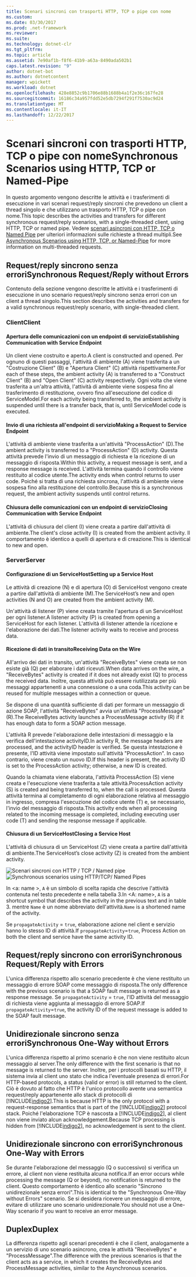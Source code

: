 ```yaml
---
title: Scenari sincroni con trasporti HTTP, TCP o pipe con nome
ms.custom: 
ms.date: 03/30/2017
ms.prod: .net-framework
ms.reviewer: 
ms.suite: 
ms.technology: dotnet-clr
ms.tgt_pltfrm: 
ms.topic: article
ms.assetid: 7e90af1b-f8f6-41b9-a63a-8490ada502b1
caps.latest.revision: "9"
author: dotnet-bot
ms.author: dotnetcontent
manager: wpickett
ms.workload: dotnet
ms.openlocfilehash: 428e8852c9b1706e88b1688b4a1f2e36c167fe28
ms.sourcegitcommit: 16186c34a957fdd52e5db7294f291f7530ac9d24
ms.translationtype: MT
ms.contentlocale: it-IT
ms.lasthandoff: 12/22/2017
---
```

# <a name="synchronous-scenarios-using-http-tcp-or-named-pipe"></a><span data-ttu-id="1af1e-102">Scenari sincroni con trasporti HTTP, TCP o pipe con nome</span><span class="sxs-lookup"><span data-stu-id="1af1e-102">Synchronous Scenarios using HTTP, TCP or Named-Pipe</span></span>
<span data-ttu-id="1af1e-103">In questo argomento vengono descritte le attività e i trasferimenti di esecuzione in vari scenari request/reply sincroni che prevedono un client a thread singolo e che utilizzano un trasporto HTTP, TCP o pipe con nome.</span><span class="sxs-lookup"><span data-stu-id="1af1e-103">This topic describes the activities and transfers for different synchronous request/reply scenarios, with a single-threaded client, using HTTP, TCP or named pipe.</span></span> <span data-ttu-id="1af1e-104">Vedere [scenari asincroni con HTTP, TCP o Named Pipe](../../../../../docs/framework/wcf/diagnostics/tracing/asynchronous-scenarios-using-http-tcp-or-named-pipe.md) per ulteriori informazioni sulle richieste a thread multipli.</span><span class="sxs-lookup"><span data-stu-id="1af1e-104">See [Asynchronous Scenarios using HTTP, TCP, or Named-Pipe](../../../../../docs/framework/wcf/diagnostics/tracing/asynchronous-scenarios-using-http-tcp-or-named-pipe.md) for more information on multi-threaded requests.</span></span>  
  
## <a name="synchronous-requestreply-without-errors"></a><span data-ttu-id="1af1e-105">Request/reply sincrono senza errori</span><span class="sxs-lookup"><span data-stu-id="1af1e-105">Synchronous Request/Reply without Errors</span></span>  
 <span data-ttu-id="1af1e-106">Contenuto della sezione vengono descritte le attività e i trasferimenti di esecuzione in uno scenario request/reply sincrono senza errori con un client a thread singolo.</span><span class="sxs-lookup"><span data-stu-id="1af1e-106">This section describes the activities and transfers for a valid synchronous request/reply scenario, with single-threaded client.</span></span>  
  
### <a name="client"></a><span data-ttu-id="1af1e-107">Client</span><span class="sxs-lookup"><span data-stu-id="1af1e-107">Client</span></span>  
  
#### <a name="establishing-communication-with-service-endpoint"></a><span data-ttu-id="1af1e-108">Apertura delle comunicazioni con un endpoint di servizio</span><span class="sxs-lookup"><span data-stu-id="1af1e-108">Establishing Communication with Service Endpoint</span></span>  
 <span data-ttu-id="1af1e-109">Un client viene costruito e aperto.</span><span class="sxs-lookup"><span data-stu-id="1af1e-109">A client is constructed and opened.</span></span> <span data-ttu-id="1af1e-110">Per ognuno di questi passaggi, l'attività di ambiente (A) viene trasferita a un "Costruzione Client" (B) e "Apertura Client" (C) attività rispettivamente.</span><span class="sxs-lookup"><span data-stu-id="1af1e-110">For each of these steps, the ambient activity (A) is transferred to a "Construct Client" (B) and "Open Client" (C) activity respectively.</span></span> <span data-ttu-id="1af1e-111">Ogni volta che viene trasferita a un'altra attività, l'attività di ambiente viene sospesa fino al trasferimento di restituzione, ovvero fino all'esecuzione del codice di ServiceModel.</span><span class="sxs-lookup"><span data-stu-id="1af1e-111">For each activity being transferred to, the ambient activity is suspended until there is a transfer back, that is, until ServiceModel code is executed.</span></span>  
  
#### <a name="making-a-request-to-service-endpoint"></a><span data-ttu-id="1af1e-112">Invio di una richiesta all'endpoint di servizio</span><span class="sxs-lookup"><span data-stu-id="1af1e-112">Making a Request to Service Endpoint</span></span>  
 <span data-ttu-id="1af1e-113">L'attività di ambiente viene trasferita a un'attività "ProcessAction" (D).</span><span class="sxs-lookup"><span data-stu-id="1af1e-113">The ambient activity is transferred to a "ProcessAction" (D) activity.</span></span> <span data-ttu-id="1af1e-114">Questa attività prevede l'invio di un messaggio di richiesta e la ricezione di un messaggio di risposta.</span><span class="sxs-lookup"><span data-stu-id="1af1e-114">Within this activity, a request message is sent, and a response message is received.</span></span> <span data-ttu-id="1af1e-115">L'attività termina quando il controllo viene restituito al codice utente.</span><span class="sxs-lookup"><span data-stu-id="1af1e-115">The activity ends when control returns to user code.</span></span> <span data-ttu-id="1af1e-116">Poiché si tratta di una richiesta sincrona, l'attività di ambiente viene sospesa fino alla restituzione del controllo.</span><span class="sxs-lookup"><span data-stu-id="1af1e-116">Because this is a synchronous request, the ambient activity suspends until control returns.</span></span>  
  
#### <a name="closing-communication-with-service-endpoint"></a><span data-ttu-id="1af1e-117">Chiusura delle comunicazioni con un endpoint di servizio</span><span class="sxs-lookup"><span data-stu-id="1af1e-117">Closing Communication with Service Endpoint</span></span>  
 <span data-ttu-id="1af1e-118">L'attività di chiusura del client (I) viene creata a partire dall'attività di ambiente.</span><span class="sxs-lookup"><span data-stu-id="1af1e-118">The client's close activity (I) is created from the ambient activity.</span></span> <span data-ttu-id="1af1e-119">Il comportamento è identico a quelli di apertura e di creazione.</span><span class="sxs-lookup"><span data-stu-id="1af1e-119">This is identical to new and open.</span></span>  
  
### <a name="server"></a><span data-ttu-id="1af1e-120">Server</span><span class="sxs-lookup"><span data-stu-id="1af1e-120">Server</span></span>  
  
#### <a name="setting-up-a-service-host"></a><span data-ttu-id="1af1e-121">Configurazione di un ServiceHost</span><span class="sxs-lookup"><span data-stu-id="1af1e-121">Setting up a Service Host</span></span>  
 <span data-ttu-id="1af1e-122">Le attività di creazione (N) e di apertura (O) di ServiceHost vengono create a partire dall'attività di ambiente (M).</span><span class="sxs-lookup"><span data-stu-id="1af1e-122">The ServiceHost’s new and open activities (N and O) are created from the ambient activity (M).</span></span>  
  
 <span data-ttu-id="1af1e-123">Un'attività di listener (P) viene creata tramite l'apertura di un ServiceHost per ogni listener.</span><span class="sxs-lookup"><span data-stu-id="1af1e-123">A listener activity (P) is created from opening a ServiceHost for each listener.</span></span> <span data-ttu-id="1af1e-124">L'attività di listener attende la ricezione e l'elaborazione dei dati.</span><span class="sxs-lookup"><span data-stu-id="1af1e-124">The listener activity waits to receive and process data.</span></span>  
  
#### <a name="receiving-data-on-the-wire"></a><span data-ttu-id="1af1e-125">Ricezione di dati in transito</span><span class="sxs-lookup"><span data-stu-id="1af1e-125">Receiving Data on the Wire</span></span>  
 <span data-ttu-id="1af1e-126">All'arrivo dei dati in transito, un'attività "ReceiveBytes" viene creata se non esiste già (Q) per elaborare i dati ricevuti.</span><span class="sxs-lookup"><span data-stu-id="1af1e-126">When data arrives on the wire, a "ReceiveBytes" activity is created if it does not already exist (Q) to process the received data.</span></span> <span data-ttu-id="1af1e-127">Inoltre, questa attività può essere riutilizzata per più messaggi appartenenti a una connessione o a una coda.</span><span class="sxs-lookup"><span data-stu-id="1af1e-127">This activity can be reused for multiple messages within a connection or queue.</span></span>  
  
 <span data-ttu-id="1af1e-128">Se dispone di una quantità sufficiente di dati per formare un messaggio di azione SOAP, l'attività "ReceiveBytes" avvia un'attività "ProcessMessage" (R).</span><span class="sxs-lookup"><span data-stu-id="1af1e-128">The ReceiveBytes activity launches a ProcessMessage activity (R) if it has enough data to form a SOAP action message.</span></span>  
  
 <span data-ttu-id="1af1e-129">L'attività R prevede l'elaborazione delle intestazioni di messaggio e la verifica dell'intestazione activityID.</span><span class="sxs-lookup"><span data-stu-id="1af1e-129">In activity R, the message headers are processed, and the activityID header is verified.</span></span> <span data-ttu-id="1af1e-130">Se questa intestazione è presente, l'ID attività viene impostato sull'attività "ProcessAction". In caso contrario, viene creato un nuovo ID.</span><span class="sxs-lookup"><span data-stu-id="1af1e-130">If this header is present, the activity ID is set to the ProcessAction activity; otherwise, a new ID is created.</span></span>  
  
 <span data-ttu-id="1af1e-131">Quando la chiamata viene elaborata, l'attività ProcessAction (S) viene creata e l'esecuzione viene trasferita a tale attività.</span><span class="sxs-lookup"><span data-stu-id="1af1e-131">ProcessAction activity (S) is created and being transferred to, when the call is processed.</span></span> <span data-ttu-id="1af1e-132">Questa attività termina al completamento di ogni elaborazione relativa al messaggio in ingresso, compresa l'esecuzione del codice utente (T) e, se necessario, l'invio del messaggio di risposta.</span><span class="sxs-lookup"><span data-stu-id="1af1e-132">This activity ends when all processing related to the incoming message is completed, including executing user code (T) and sending the response message if applicable.</span></span>  
  
#### <a name="closing-a-service-host"></a><span data-ttu-id="1af1e-133">Chiusura di un ServiceHost</span><span class="sxs-lookup"><span data-stu-id="1af1e-133">Closing a Service Host</span></span>  
 <span data-ttu-id="1af1e-134">L'attività di chiusura di un ServiceHost (Z) viene creata a partire dall'attività di ambiente.</span><span class="sxs-lookup"><span data-stu-id="1af1e-134">The ServiceHost’s close activity (Z) is created from the ambient activity.</span></span>  
  
 <span data-ttu-id="1af1e-135">![Scenari sincroni con HTTP &#47; TCP &#47; Named pipe](../../../../../docs/framework/wcf/diagnostics/tracing/media/sync.gif "sincronizzazione")</span><span class="sxs-lookup"><span data-stu-id="1af1e-135">![Synchronous scenarios using HTTP&#47;TCP&#47; Named Pipes](../../../../../docs/framework/wcf/diagnostics/tracing/media/sync.gif "Sync")</span></span>  
  
 <span data-ttu-id="1af1e-136">In \<a: name >, `A` è un simbolo di scelta rapida che descrive l'attività contenuta nel testo precedente e nella tabella 3.</span><span class="sxs-lookup"><span data-stu-id="1af1e-136">In \<A: name>, `A` is a shortcut symbol that describes the activity in the previous text and in table 3.</span></span> <span data-ttu-id="1af1e-137">mentre `Name` è un nome abbreviato dell'attività.</span><span class="sxs-lookup"><span data-stu-id="1af1e-137">`Name` is a shortened name of the activity.</span></span>  
  
 <span data-ttu-id="1af1e-138">Se `propagateActivity` = `true`, elaborazione azione nel client e servizio hanno lo stesso ID di attività.</span><span class="sxs-lookup"><span data-stu-id="1af1e-138">If `propagateActivity`=`true`, Process Action on both the client and service have the same activity ID.</span></span>  
  
## <a name="synchronous-requestreply-with-errors"></a><span data-ttu-id="1af1e-139">Request/reply sincrono con errori</span><span class="sxs-lookup"><span data-stu-id="1af1e-139">Synchronous Request/Reply with Errors</span></span>  
 <span data-ttu-id="1af1e-140">L'unica differenza rispetto allo scenario precedente è che viene restituito un messaggio di errore SOAP come messaggio di risposta.</span><span class="sxs-lookup"><span data-stu-id="1af1e-140">The only difference with the previous scenario is that a SOAP fault message is returned as a response message.</span></span> <span data-ttu-id="1af1e-141">Se `propagateActivity` = `true`, l'ID attività del messaggio di richiesta viene aggiunta al messaggio di errore SOAP.</span><span class="sxs-lookup"><span data-stu-id="1af1e-141">If `propagateActivity`=`true`, the activity ID of the request message is added to the SOAP fault message.</span></span>  
  
## <a name="synchronous-one-way-without-errors"></a><span data-ttu-id="1af1e-142">Unidirezionale sincrono senza errori</span><span class="sxs-lookup"><span data-stu-id="1af1e-142">Synchronous One-Way without Errors</span></span>  
 <span data-ttu-id="1af1e-143">L'unica differenza rispetto al primo scenario è che non viene restituito alcun messaggio al server.</span><span class="sxs-lookup"><span data-stu-id="1af1e-143">The only difference with the first scenario is that no message is returned to the server.</span></span> <span data-ttu-id="1af1e-144">Inoltre, per i protocolli basati su HTTP, il sistema invia al client uno stato che indica l'eventuale presenza di errori.</span><span class="sxs-lookup"><span data-stu-id="1af1e-144">For HTTP-based protocols, a status (valid or error) is still returned to the client.</span></span> <span data-ttu-id="1af1e-145">Ciò è dovuto al fatto che HTTP è l'unico protocollo avente una semantica request/reply appartenente allo stack di protocolli di [!INCLUDE[indigo2](../../../../../includes/indigo2-md.md)].</span><span class="sxs-lookup"><span data-stu-id="1af1e-145">This is because HTTP is the only protocol with a request-response semantics that is part of the [!INCLUDE[indigo2](../../../../../includes/indigo2-md.md)] protocol stack.</span></span> <span data-ttu-id="1af1e-146">Poiché l'elaborazione TCP è nascosta a [!INCLUDE[indigo2](../../../../../includes/indigo2-md.md)], al client non viene inviato alcun acknowledgement.</span><span class="sxs-lookup"><span data-stu-id="1af1e-146">Because TCP processing is hidden from [!INCLUDE[indigo2](../../../../../includes/indigo2-md.md)], no acknowledgement is sent to the client.</span></span>  
  
## <a name="synchronous-one-way-with-errors"></a><span data-ttu-id="1af1e-147">Unidirezionale sincrono con errori</span><span class="sxs-lookup"><span data-stu-id="1af1e-147">Synchronous One-Way with Errors</span></span>  
 <span data-ttu-id="1af1e-148">Se durante l'elaborazione del messaggio (Q o successivo) si verifica un errore, al client non viene restituita alcuna notifica.</span><span class="sxs-lookup"><span data-stu-id="1af1e-148">If an error occurs while processing the message (Q or beyond), no notification is returned to the client.</span></span> <span data-ttu-id="1af1e-149">Questo comportamento è identico allo scenario "Sincrono unidirezionale senza errori".</span><span class="sxs-lookup"><span data-stu-id="1af1e-149">This is identical to the "Synchronous One-Way without Errors" scenario.</span></span> <span data-ttu-id="1af1e-150">Se si desidera ricevere un messaggio di errore, evitare di utilizzare uno scenario unidirezionale.</span><span class="sxs-lookup"><span data-stu-id="1af1e-150">You should not use a One-Way scenario if you want to receive an error message.</span></span>  
  
## <a name="duplex"></a><span data-ttu-id="1af1e-151">Duplex</span><span class="sxs-lookup"><span data-stu-id="1af1e-151">Duplex</span></span>  
 <span data-ttu-id="1af1e-152">La differenza rispetto agli scenari precedenti è che il client, analogamente a un servizio di uno scenario asincrono, crea le attività "ReceiveBytes" e "ProcessMessage".</span><span class="sxs-lookup"><span data-stu-id="1af1e-152">The difference with the previous scenarios is that the client acts as a service, in which it creates the ReceiveBytes and ProcessMessage activities, similar to the Asynchronous scenarios.</span></span>
